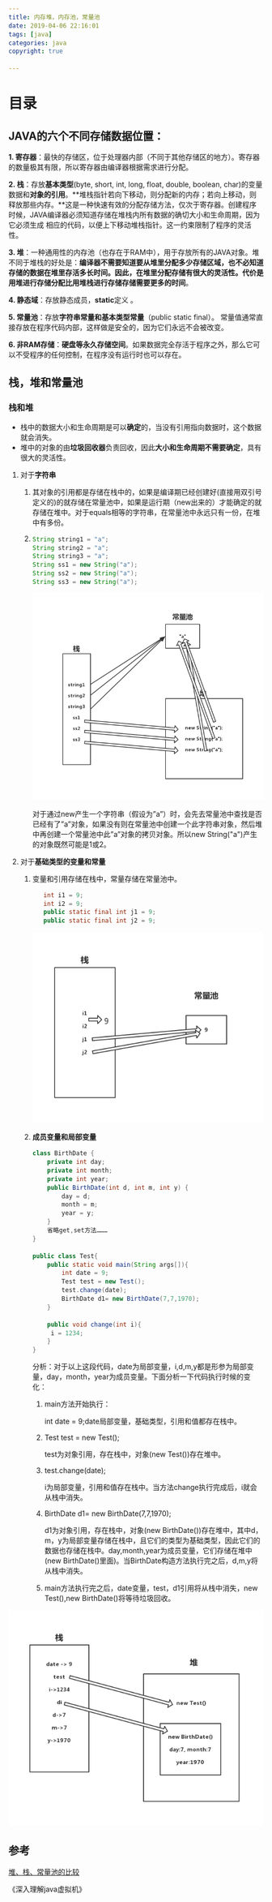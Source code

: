 ```yaml
---
title: 内存堆，内存池，常量池
date: 2019-04-06 22:16:01
tags: [java]
categories: java
copyright: true

---
```


# 目录

<!-- toc -->

## JAVA的六个不同存储数据位置：

**1. 寄存器**：最快的存储区，位于处理器内部（不同于其他存储区的地方）。寄存器的数量极其有限，所以寄存器由编译器根据需求进行分配。

**2. 栈**：存放**基本类型**(byte, short, int, long, float, double, boolean, char)的变量数据和**对象的引用**。**堆栈指针若向下移动，则分配新的内存；若向上移动，则释放那些内存。**这是一种快速有效的分配存储方法，仅次于寄存器。创建程序时候，JAVA编译器必须知道存储在堆栈内所有数据的确切大小和生命周期，因为它必须生成 相应的代码，以便上下移动堆栈指针。这一约束限制了程序的灵活性。

**3. 堆**：一种通用性的内存池（也存在于RAM中），用于存放所有的JAVA对象。堆不同于堆栈的好处是：**编译器不需要知道要从堆里分配多少存储区域，也不必知道存储的数据在堆里存活多长时间。**因此，在堆里分配存储有很大的灵活性。代价是**用堆进行存储分配比用堆栈进行存储存储需要更多的时间**。  

**4. 静态域**：存放静态成员，**static**定义 。

**5. 常量池**：存放**字符串常量和基本类型常量**（public static final）。 常量值通常直接存放在程序代码内部，这样做是安全的，因为它们永远不会被改变。

**6. 非RAM存储**：**硬盘等永久存储空间**。如果数据完全存活于程序之外，那么它可以不受程序的任何控制，在程序没有运行时也可以存在。 

## 栈，堆和常量池

### 栈和堆

- 栈中的数据大小和生命周期是可以**确定**的，当没有引用指向数据时，这个数据就会消失。
- 堆中的对象的由**垃圾回收器**负责回收，因此**大小和生命周期不需要确定**，具有很大的灵活性。 

1. 对于**字符串**

   1. 其对象的引用都是存储在栈中的，如果是编译期已经创建好(直接用双引号定义的)的就存储在常量池中，如果是运行期（new出来的）才能确定的就存储在堆中。对于equals相等的字符串，在常量池中永远只有一份，在堆中有多份。

   2. ```java
      String string1 = "a";
      String string2 = "a";
      String string3 = "a";
      String ss1 = new String("a");
      String ss2 = new String("a");
      String ss3 = new String("a");
      ```
      ![](https://raw.githubusercontent.com/ShortPupil/ShortPupil.github.io/hexo/source/_posts/pictures/栈堆字符串.png)

      对于通过new产生一个字符串（假设为”a”）时，会先去常量池中查找是否已经有了”a”对象，如果没有则在常量池中创建一个此字符串对象，然后堆中再创建一个常量池中此”a”对象的拷贝对象。所以new String("a")产生的对象既然可能是1或2。

2. 对于**基础类型的变量和常量**

   1. 变量和引用存储在栈中，常量存储在常量池中。
         ```java
            int i1 = 9;
            int i2 = 9;
            public static final int j1 = 9;
            public static final int j2 = 9;
         ```


      ![](https://raw.githubusercontent.com/ShortPupil/ShortPupil.github.io/hexo/source/_posts/pictures/堆栈基础类型.png)

   2. **成员变量和局部变量**

      ```java
      class BirthDate {
          private int day;
          private int month;
          private int year;    
          public BirthDate(int d, int m, int y) {
              day = d; 
              month = m; 
              year = y;
          }
          省略get,set方法………
      }
      
      public class Test{
          public static void main(String args[]){
              int date = 9;
              Test test = new Test();      
              test.change(date); 
              BirthDate d1= new BirthDate(7,7,1970);       
          }  
      
          public void change(int i){
           i = 1234;
          }
      }
      ```

      分析：对于以上这段代码，date为局部变量，i,d,m,y都是形参为局部变量，day，month，year为成员变量。下面分析一下代码执行时候的变化：

      1. main方法开始执行：

         int date = 9;date局部变量，基础类型，引用和值都存在栈中。

      2. Test test = new Test();

         test为对象引用，存在栈中，对象(new Test())存在堆中。

      3. test.change(date);

         i为局部变量，引用和值存在栈中。当方法change执行完成后，i就会从栈中消失。

      4. BirthDate d1= new BirthDate(7,7,1970);  

         d1为对象引用，存在栈中，对象(new BirthDate())存在堆中，其中d，m，y为局部变量存储在栈中，且它们的类型为基础类型，因此它们的数据也存储在栈中。day,month,year为成员变量，它们存储在堆中(new BirthDate()里面)。当BirthDate构造方法执行完之后，d,m,y将从栈中消失。

      5. main方法执行完之后，date变量，test，d1引用将从栈中消失，new Test(),new BirthDate()将等待垃圾回收。

![](https://raw.githubusercontent.com/ShortPupil/ShortPupil.github.io/hexo/source/_posts/pictures/堆栈成员变量局部变量.png)

## 参考 

[堆、栈、常量池的比较](https://www.cnblogs.com/Eason-S/p/5658230.html)

《深入理解java虚拟机》